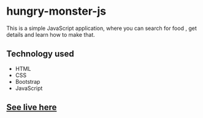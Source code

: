 # hungry-monster-js
This is a simple JavaScript application, where you can search for food , get details and learn how to make that.

## Technology used
- HTML
- CSS
- Bootstrap
- JavaScript

## [See live here](https://shaharafat.github.io/hungry-monster-js/)